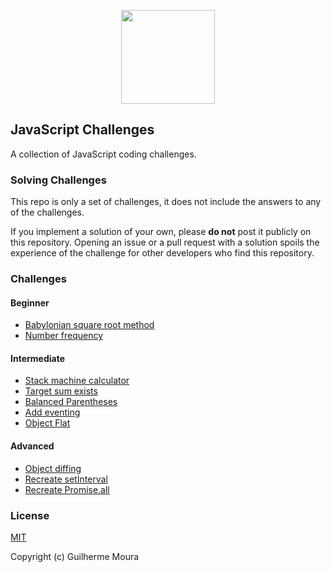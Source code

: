 <p align="center">
  <img
    style="object: contain; height: 150px"
    src="https://raw.githubusercontent.com/glhrmoura/js-challenges/master/src/images/logo.png"
  />
</p>

## JavaScript Challenges

A collection of JavaScript coding challenges.

### Solving Challenges

This repo is only a set of challenges, it does not include the answers to any of
the challenges.

If you implement a solution of your own, please **do not** post it publicly on
this repository. Opening an issue or a pull request with a solution spoils the
experience of the challenge for other developers who find this repository.

### Challenges

#### Beginner

* [Babylonian square root method](/src/core/babylonian-method/)
* [Number frequency](/src/core/number-frequency/)

#### Intermediate

* [Stack machine calculator](/src/core/stack-machine-calculator/)
* [Target sum exists](/src/core/target-sum-exists/)
* [Balanced Parentheses](/src/core/balanced-parens/)
* [Add eventing](/src/core/add-eventing/)
* [Object Flat](/src/core/object-flat/)

#### Advanced

* [Object diffing](/src/core/object-diff/)
* [Recreate setInterval](/src/core/recreate-setinterval/)
* [Recreate Promise.all](/src/core/promise-dot-all/)

### License

[MIT](https://github.com/glhrmoura/js-challenges/blob/master/LICENSE)

Copyright (c) Guilherme Moura
